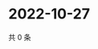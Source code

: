 # 2022-10-27

共 0 条

<!-- BEGIN WEIBO -->
<!-- 最后更新时间 Thu Oct 27 2022 00:25:37 GMT+0800 (China Standard Time) -->

<!-- END WEIBO -->
